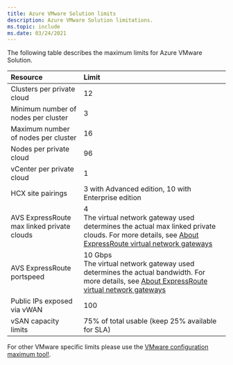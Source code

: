 ```yaml
---
title: Azure VMware Solution limits
description: Azure VMware Solution limitations.
ms.topic: include
ms.date: 03/24/2021
---
```


<!-- Used in /azure/azure-resource-manager/management/azure-subscription-service-limits.md and concepts-networking.md -->

The following table describes the maximum limits for Azure VMware Solution.

| **Resource** | **Limit** |
| :-- | :-- |
| Clusters per private cloud | 12 |
| Minimum number of nodes per cluster | 3 |
| Maximum number of nodes per cluster | 16 |
| Nodes per private cloud | 96 |
| vCenter per private cloud | 1  |
| HCX site pairings | 3 with Advanced edition, 10 with Enterprise edition |
| AVS ExpressRoute max linked private clouds | 4<br />The virtual network gateway used determines the actual max linked private clouds.  For more details, see [About ExpressRoute virtual network gateways](../../expressroute/expressroute-about-virtual-network-gateways.md) | 
| AVS ExpressRoute portspeed | 10 Gbps<br />The virtual network gateway used determines the actual bandwidth. For more details, see [About ExpressRoute virtual network gateways](../../expressroute/expressroute-about-virtual-network-gateways.md) | 
| Public IPs exposed via vWAN | 100 |
| vSAN capacity limits | 75% of total usable (keep 25% available for SLA)  |

For other VMware specific limits please use the [VMware configuration maximum tool!](https://configmax.vmware.com/).
